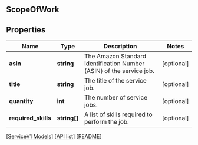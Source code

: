 ## ScopeOfWork

## Properties

Name | Type | Description | Notes
------------ | ------------- | ------------- | -------------
**asin** | **string** | The Amazon Standard Identification Number (ASIN) of the service job. | [optional]
**title** | **string** | The title of the service job. | [optional]
**quantity** | **int** | The number of service jobs. | [optional]
**required_skills** | **string[]** | A list of skills required to perform the job. | [optional]

[[ServiceV1 Models]](../) [[API list]](../../Api) [[README]](../../../README.md)
